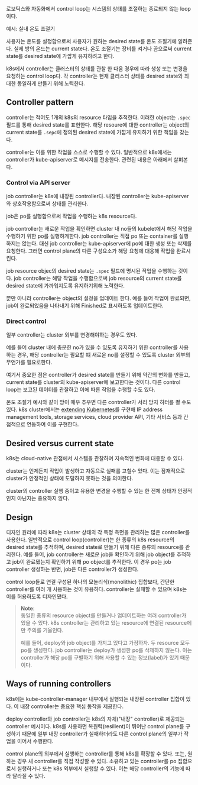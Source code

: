 로보틱스와 자동화에서 control loop는 시스템의 상태를 조절하는 종료되지 않는 loop이다.

예시: 실내 온도 조절기

사용자는 온도를 설정함으로써 사용자가 원하는 desired state를 온도 조절기에 알려준다. 실제 방의 온드는 current state다. 온도 조절기는 장비를 켜거나 끔으로써 current state를 desired state에 가깝게 유지하려고 한다.

k8s에서 controller는 클러스터의 상태를 관찰 한 다음 경우에 따라 생성 또는 변경을 요청하는 control loop다. 각 controller는 현재 클러스터 상태를 desired state와 최대한 동일하게 만들기 위해 노력한다.

## Controller pattern
controller는 적어도 1개의 k8s의 resource 타입을 추적한다. 이러한 object는 `.spec` 필드를 통해 desired state를 표현한다. 해당 resoure에 대한 controller는 object의 current state를 `.sepc`에 정의된 desired state에 가깝게 유지하기 위한 책임을 갖는다.

controller는 이를 위한 작업을 스스로 수행할 수 있다. 일반적으로 k8s에서는 controller가 kube-apiserver로 메시지를 전송한다. 관련된 내용은 아래에서 살펴본다.

### Control via API server
job controller는 k8s에 내장된 controller다. 내장된 controller는 kube-apiserver와 상호작용함으로써 상태를 관리한다.

job은 po를 실행함으로써 작업을 수행하는 k8s resource다. 

job controller는 새로운 작업을 확인하면 cluster 내 no들의 kubelet에서 해당 작업을 수행하기 위한 po를 실행하게한다. job controller는 직접 po 또는 container를 실행하지는 않는다. 대신 job controller는 kube-apiserver에 po에 대한 생성 또는 삭제를 요청한다. 그러면 control plane의 다른 구성요소가 해당 요청에 대응해 작업을 완료시킨다.

job resource objec의 desired state는 `.spec` 필드에 명시된 작업을 수행하는 것이다. job controller는 해당 작업을 수행함으로써 job resource의 current state를 desired state에 가까워지도록 유지하기위해 노력한다.

뿐만 아니라 controller는 object의 설정을 업데이트 한다. 예를 들어 작업이 완료되면, job이 완료되었음을 나타내기 위해 Finished로 표시하도록 업데이트한다.

### Direct control
일부 controller는 cluster 외부를 변경해야하는 경우도 있다.

예를 들어 cluster 내에 충분한 no가 있을 수 있도록 유지하기 위한 controller를 사용하는 경우, 해당 controller는 필요할 떄 새로운 no를 설정할 수 있도록 cluster 외부의 무언가를 필요로한다.

여기서 중요한 점은 controller가 desired state를 만들기 위해 약간의 변화를 만들고, current state를 cluster의 kube-apiserver에 보고한다는 것이다. 다른 control loop는 보고된 데이터를 관찰하고 이에 따른 작업을 수행할 수도 있다.

온도 조절기 예시와 같이 방이 매우 추우면 다른 controller가 서리 방지 히터를 켤 수도 있다. k8s cluster에서는 [extending Kubernetes](https://kubernetes.io/docs/concepts/extend-kubernetes/)를 구현해 IP address management tools, storage services, cloud provider API, 기타 서비스 등과 간접적으로 연동하여 이를 구현한다.

## Desired versus current state
k8s는 cloud-native 관점에서 시스템을 관찰하며 지속적인 변화에 대응할 수 있다.

cluster는 언제든지 작업이 발생하고 자동으로 실패를 고칠수 있다. 이는 잠재적으로 cluster가 안정적인 상태에 도달하지 못하는 것을 의미한다.

cluster의 controller 실행 중이고 유용한 변경을 수행할 수 있는 한 전체 상태가 안정적인지 아닌지는 중요하지 않다.

## Design
디자인 원리에 따라 k8s는 cluster 상태의 각 특정 측면을 관리하는 많은 controller를 사용한다. 일반적으로 control loop(controller)는 한 종류의 k8s resource의 desired state를 추적하며, desired state로 만들기 위해 다른 종류의 resource를 관리한다. 예를 들어, job controller는 새로운 job을 확인하기 위해 job object를 추적하고 job이 완료됐는지 확인하기 위해 po object를 추적한다. 이 경우 po는 job controller 생성하는 반면, job은 다른 controller가 생성한다.

control loop들로 연결 구성된 하나의 모놀리식(monolithic) 집합보다, 간단한 controller를 여러 개 사용하는 것이 유용하다. controller는 실패할 수 있으며 k8s는 이를 허용하도록 디자인됐다.

> **Note**:  
> 동일한 종류의 resource object를 만들거나 업데이트하는 여러 controller가 있을 수 있다. k8s controller는 관리하고 있는 resource에 연결된 resource에만 주의를 기울인다.
> 
> 예를 들어, deploy와 job object를 가지고 있다고 가정하자. 두 resource 모두 po를 생성한다. job controller는 deploy가 생성한 po를 삭제하지 않는다. 이는 controller가 해당 po를 구별하기 위해 사용할 수 있는 정보(label)가 있기 때문이다.

## Ways of running controllers
k8s에는 kube-controller-manager 내부에서 실행되는 내장된 controller 집합이 있다. 이 내장 controller는 중요한 핵심 동작을 제공한다.

deploy controller와 job controller는 k8s의 자체("내장" controller)로 제공되는 controller 예시이다. k8s를 사용하면 복원력(resilient)이 뛰어난 control plane를 구성하기 때문에 일부 내장 controller가 실패하더라도 다른 control plane의 일부가 작업을 이어서 수행한다.

control plane의 외부에서 실행하는 controller를 통해 k8s를 확장할 수 있다. 또는, 원하는 경우 새 controller를 직접 작성할 수 있다. 소유하고 있는 controller를 po 집합으로서 실행하거나 또는 k8s 외부에서 실행할 수 있다. 이는 해당 controller의 기능에 따라 달라질 수 있다.